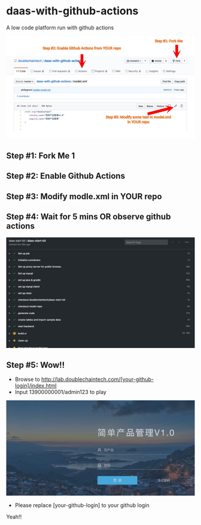 # daas-with-github-actions
A low code platform run with github actions


![Steps](/doc/steps.jpg)


## Step #1: Fork Me 1

## Step #2: Enable Github Actions

## Step #3: Modify modle.xml in YOUR repo

## Step #4: Wait for 5 mins OR observe github actions

![Steps](/doc/git-actions-running.jpg)


## Step #5: Wow!!

* Browse to http://lab.doublechaintech.com/[your-github-login]/index.html
* Input 13900000001/admin123 to play


![Steps](/doc/final-ui.jpg)

* Please replace [your-github-login] to your github login



 Yeah!!

